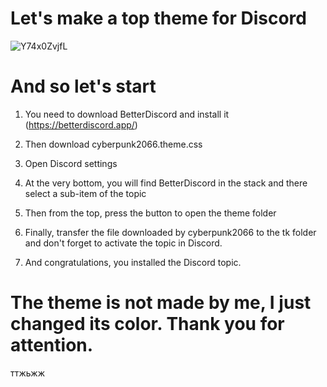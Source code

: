 # Let's make a top theme for Discord

![Y74x0ZvjfL](https://user-images.githubusercontent.com/128980327/229358883-5ee71fb3-3373-4a60-b76c-7639f301f0d0.png)

# And so let's start

1. You need to download BetterDiscord and install it (https://betterdiscord.app/)

2. Then download cyberpunk2066.theme.css

3. Open Discord settings

4. At the very bottom, you will find BetterDiscord in the stack and there select a sub-item of the topic

5. Then from the top, press the button to open the theme folder

6. Finally, transfer the file downloaded by cyberpunk2066 to the tk folder and don't forget to activate the topic in Discord.

7. And congratulations, you installed the Discord topic.

# The theme is not made by me, I just changed its color. Thank you for attention.
ттжьжж

